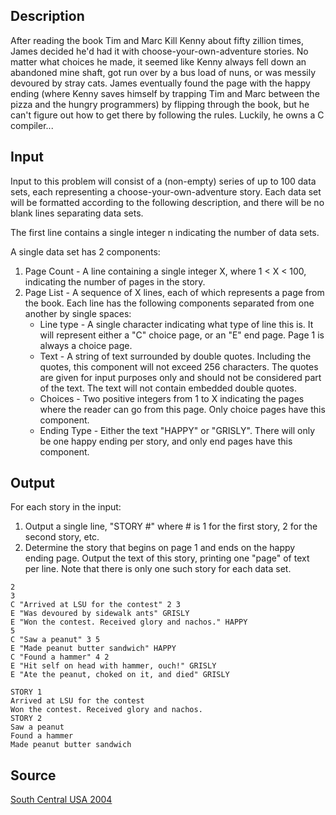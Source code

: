 <h2>Description</h2><p>After reading the book Tim and Marc Kill Kenny about fifty zillion times, James decided he'd had it with choose-your-own-adventure stories. No matter what choices he made, it seemed like Kenny always fell down an abandoned mine shaft, got run over by a bus load of nuns, or was messily devoured by stray cats. James eventually found the page with the happy ending (where Kenny saves himself by trapping Tim and Marc between the pizza and the hungry programmers) by flipping through the book, but he can't figure out how to get there by following the rules. Luckily, he owns a C compiler... </p><h2>Input</h2><p>Input to this problem will consist of a (non-empty) series of up to 100 data sets, each representing a choose-your-own-adventure story. Each data set will be formatted according to the following description, and there will be no blank lines separating data sets. 
</p>
The first line contains a single integer n indicating the number of data sets. 

A single data set has 2 components: 
<ol><li>Page Count - A line containing a single integer X, where 1 &lt; X &lt; 100, indicating the number of pages in the story. 
<br></li><li>Page List - A sequence of X lines, each of which represents a page from the book. Each line has the following components separated from one another by single spaces: 
<br><ul><li>Line type - A single character indicating what type of line this is. It will represent either a "C" choice page, or an "E" end page. Page 1 is always a choice page. 
<br></li><li>Text - A string of text surrounded by double quotes. Including the quotes, this component will not exceed 256 characters. The quotes are given for input purposes only and should not be considered part of the text. The text will not contain embedded double quotes. 
<br></li><li>Choices - Two positive integers from 1 to X indicating the pages where the reader can go from this page. Only choice pages have this component. 
<br></li><li>Ending Type - Either the text "HAPPY" or "GRISLY". There will only be one happy ending per story, and only end pages have this component. </li></ul></li></ol><h2>Output</h2><p>For each story in the input: 
</p><ol><li>Output a single line, "STORY #" where # is 1 for the first story, 2 for the second story, etc. 
<br></li><li>Determine the story that begins on page 1 and ends on the happy ending page. Output the text of this story, printing one "page" of text per line. Note that there is only one such story for each data set. </li></ol><pre><code class="language-input1">2
3
C &quot;Arrived at LSU for the contest&quot; 2 3
E &quot;Was devoured by sidewalk ants&quot; GRISLY
E &quot;Won the contest. Received glory and nachos.&quot; HAPPY
5
C &quot;Saw a peanut&quot; 3 5
E &quot;Made peanut butter sandwich&quot; HAPPY
C &quot;Found a hammer&quot; 4 2
E &quot;Hit self on head with hammer, ouch!&quot; GRISLY
E &quot;Ate the peanut, choked on it, and died&quot; GRISLY
</code></pre><pre><code class="language-output1">STORY 1
Arrived at LSU for the contest
Won the contest. Received glory and nachos.
STORY 2
Saw a peanut
Found a hammer
Made peanut butter sandwich
</code></pre><h2>Source</h2><a href="searchproblem?field=source&amp;key=South+Central+USA+2004">South Central USA 2004</a>